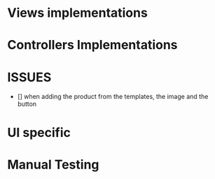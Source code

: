 # Views implementations


# Controllers Implementations



# ISSUES
- [] when adding the product from the templates, the image and the button



# UI specific



# Manual Testing
